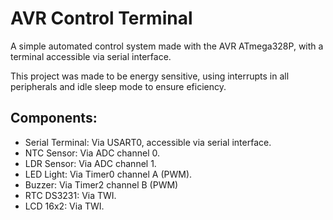 # AVR Control Terminal

A simple automated control system made with the AVR ATmega328P, with a terminal accessible via serial interface.

This project was made to be energy sensitive, using interrupts in all peripherals and idle sleep mode to ensure eficiency.

## Components:

- Serial Terminal: Via USART0, accessible via serial interface.
- NTC Sensor: Via ADC channel 0.
- LDR Sensor: Via ADC channel 1.
- LED Light: Via Timer0 channel A (PWM).
- Buzzer: Via Timer2 channel B (PWM) 
- RTC DS3231: Via TWI.
- LCD 16x2: Via TWI.
